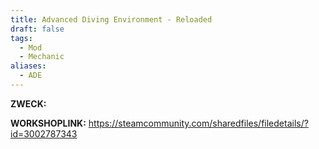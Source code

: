 ```yaml
---
title: Advanced Diving Environment - Reloaded
draft: false
tags:
  - Mod
  - Mechanic
aliases:
  - ADE
---
```

**ZWECK:** 

**WORKSHOPLINK:** https://steamcommunity.com/sharedfiles/filedetails/?id=3002787343
 <script src="https://www.steamwidgets.net/api/resource/query?type=js&module=workshop&version=v1"></script>
<steam-workshop itemid="3002787343"></steam-workshop>